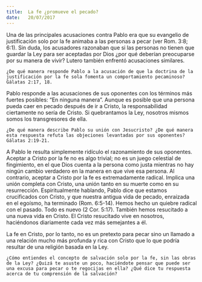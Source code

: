 ```yaml
---
title:  La fe ¿promueve el pecado?
date:   20/07/2017
---
```


Una de las principales acusaciones contra Pablo era que su evangelio de justificación solo por la fe animaba a las personas a pecar (ver Rom. 3:8; 6:1). Sin duda, los acusadores razonaban que si las personas no tienen que guardar la Ley para ser aceptadas por Dios ¿por qué deberían preocuparse por su manera de vivir? Lutero también enfrentó acusaciones similares.

`¿De qué manera responde Pablo a la acusación de que la doctrina de la justificación por la fe sola fomenta un comportamiento pecaminoso? Gálatas 2:17, 18.`

Pablo responde a las acusaciones de sus oponentes con los términos más fuertes posibles: “En ninguna manera”. Aunque es posible que una persona pueda caer en pecado después de ir a Cristo, la responsabilidad ciertamente no sería de Cristo. Si quebrantamos la Ley, nosotros mismos somos los transgresores de ella.

`¿De qué manera describe Pablo su unión con Jesucristo? ¿De qué manera esta respuesta refuta las objeciones levantadas por sus oponentes? Gálatas 2:19-21.`

A Pablo le resulta simplemente ridículo el razonamiento de sus oponentes. Aceptar a Cristo por la fe no es algo trivial; no es un juego celestial de fingimiento, en el que Dios cuenta a la persona como justa mientras no hay ningún cambio verdadero en la manera en que vive esa persona. Al contrario, aceptar a Cristo por la fe es extremadamente radical. Implica una unión completa con Cristo, una unión tanto en su muerte como en su resurrección. Espiritualmente hablando, Pablo dice que estamos crucificados con Cristo, y que nuestra antigua vida de pecado, enraizada en el egoísmo, ha terminado (Rom. 6:5-14). Hemos hecho un quiebre radical con el pasado. Todo es nuevo (2 Cor. 5:17). También hemos resucitado a una nueva vida en Cristo. El Cristo resucitado vive en nosotros, haciéndonos diariamente cada vez más semejantes a él.

La fe en Cristo, por lo tanto, no es un pretexto para pecar sino un llamado a una relación mucho más profunda y rica con Cristo que lo que podría resultar de una religión basada en la Ley.

`¿Cómo entiendes el concepto de salvación solo por la fe, sin las obras de la Ley? ¿Quizá te asuste un poco, haciéndote pensar que puede ser una excusa para pecar o te regocijas en ella? ¿Qué dice tu respuesta acerca de tu comprensión de la salvación?`